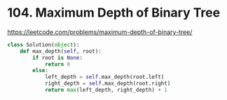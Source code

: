 # 104. Maximum Depth of Binary Tree

https://leetcode.com/problems/maximum-depth-of-binary-tree/

```python
class Solution(object):
    def max_depth(self, root):
        if root is None:
            return 0
        else:
            left_depth = self.max_depth(root.left)
            right_depth = self.max_depth(root.right)
            return max(left_depth, right_depth) + 1
```
